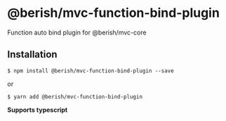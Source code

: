 # @berish/mvc-function-bind-plugin

Function auto bind plugin for @berish/mvc-core

## Installation

```
$ npm install @berish/mvc-function-bind-plugin --save
```

or

```
$ yarn add @berish/mvc-function-bind-plugin
```

**Supports typescript**
